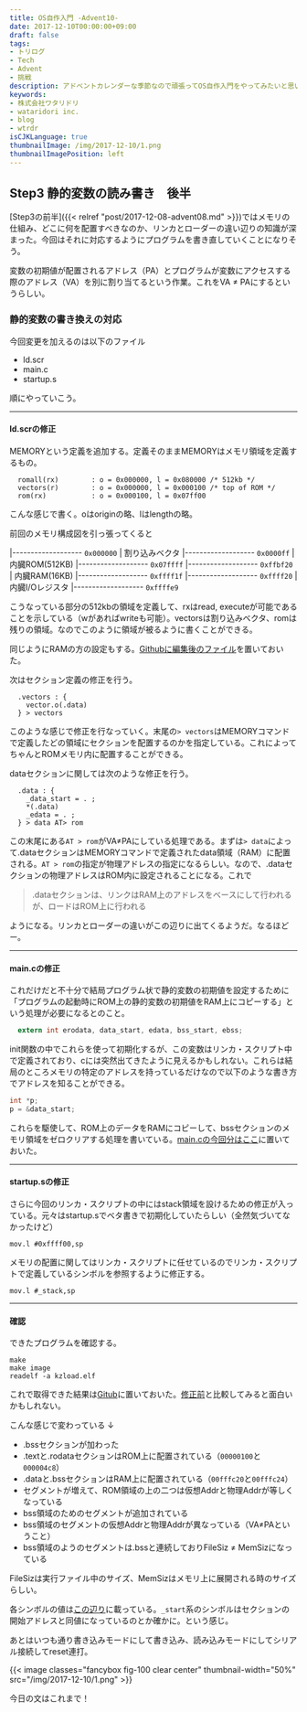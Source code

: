 ```yaml
---
title: OS自作入門 -Advent10-
date: 2017-12-10T00:00:00+09:00
draft: false
tags:
- トリログ
- Tech
- Advent
- 挑戦
description: アドベントカレンダーな季節なので頑張ってOS自作入門をやってみたいと思います。今回は2step目の後半です！メモリに関することをやっていきます。
keywords:
- 株式会社ワタリドリ
- wataridori inc.
- blog
- wtrdr
isCJKLanguage: true
thumbnailImage: /img/2017-12-10/1.png
thumbnailImagePosition: left
---
```


## Step3 静的変数の読み書き　後半

[Step3の前半]({{< relref "post/2017-12-08-advent08.md" >}})ではメモリの仕組み、どこに何を配置すべきなのか、リンカとローダーの違い辺りの知識が深まった。今回はそれに対応するようにプログラムを書き直していくことになりそう。

変数の初期値が配置されるアドレス（PA）とプログラムが変数にアクセスする際のアドレス（VA）を別に割り当てるという作業。これをVA ≠ PAにするというらしい。

### 静的変数の書き換えの対応

今回変更を加えるのは以下のファイル

- ld.scr
- main.c
- startup.s

順にやっていこう。

----------------------

#### ld.scrの修正

MEMORYという定義を追加する。定義そのままMEMORYはメモリ領域を定義するもの。

```
  romall(rx)        : o = 0x000000, l = 0x080000 /* 512kb */
  vectors(r)        : o = 0x000000, l = 0x000100 /* top of ROM */
  rom(rx)           : o = 0x000100, l = 0x07ff00
```

こんな感じで書く。oはoriginの略、lはlengthの略。

前回のメモリ構成図を引っ張ってくると

|------------------- `0x000000`
|  割り込みベクタ
|------------------- `0x0000ff`
|  内臓ROM(512KB)
|------------------- `0x07ffff`
|------------------- `0xffbf20`
|  内臓RAM(16KB)
|------------------- `0xffff1f`
|------------------- `0xffff20`
|  内臓I/Oレジスタ
|------------------- `0xffffe9`

こうなっている部分の512kbの領域を定義して、rxはread, executeが可能であることを示している（wがあればwriteも可能）。vectorsは割り込みベクタ、romは残りの領域。なのでこのように領域が被るように書くことができる。

同じようにRAMの方の設定もする。[Githubに編集後のファイル](https://github.com/wtrdr/os-advent2017/blob/master/03/bootload/ld.scr)を置いておいた。

次はセクション定義の修正を行う。

```
  .vectors : {
    vector.o(.data)
  } > vectors
```

このような感じで修正を行なっていく。末尾の`> vectors`はMEMORYコマンドで定義したどの領域にセクションを配置するのかを指定している。これによってちゃんとROMメモリ内に配置することができる。

dataセクションに関しては次のような修正を行う。

```
  .data : {
    _data_start = . ;
    *(.data)
    _edata = . ;
  } > data AT> rom
```

この末尾にある`AT > rom`がVA≠PAにしている処理である。まずは`> data`によって.dataセクションはMEMORYコマンドで定義されたdata領域（RAM）に配置される。`AT > rom`の指定が物理アドレスの指定になるらしい。なので、.dataセクションの物理アドレスはROM内に設定されることになる。これで

> .dataセクションは、リンクはRAM上のアドレスをベースにして行われるが、ロードはROM上に行われる

ようになる。リンカとローダーの違いがこの辺りに出てくるようだ。なるほどー。

----------------------

#### main.cの修正

これだけだと不十分で結局プログラム状で静的変数の初期値を設定するために「プログラムの起動時にROM上の静的変数の初期値をRAM上にコピーする」という処理が必要になるとのこと。

```c
  extern int erodata, data_start, edata, bss_start, ebss;
```

init関数の中でこれらを使って初期化するが、この変数はリンカ・スクリプト中で定義されており、cには突然出てきたように見えるかもしれない。これらは結局のところメモリの特定のアドレスを持っているだけなので以下のような書き方でアドレスを知ることができる。

```c
int *p;
p = &data_start;
```

これらを駆使して、ROM上のデータをRAMにコピーして、bssセクションのメモリ領域をゼロクリアする処理を書いている。[main.cの今回分はここ](https://github.com/wtrdr/os-advent2017/blob/master/03/bootload/main.c)に置いておいた。

----------------------

#### startup.sの修正

さらに今回のリンカ・スクリプトの中にはstack領域を設けるための修正が入っている。元々はstartup.sでベタ書きで初期化していたらしい（全然気づいてなかったけど）

```
mov.l #0xffff00,sp
```

メモリの配置に関してはリンカ・スクリプトに任せているのでリンカ・スクリプトで定義しているシンボルを参照するように修正する。

```
mov.l #_stack,sp
```

----------------------

#### 確認

できたプログラムを確認する。

```
make
make image
readelf -a kzload.elf
```

これで取得できた結果は[Gitub](https://github.com/wtrdr/os-advent2017/blob/master/03/bootload/readelf-result2.txt)に置いておいた。[修正前](https://github.com/wtrdr/os-advent2017/blob/master/03/bootload/readelf-result.txt)と比較してみると面白いかもしれない。

こんな感じで変わっている ↓

- .bssセクションが加わった
- .textと.rodataセクションはROM上に配置されている（`00000100`と`000004c8`）
- .dataと.bssセクションはRAM上に配置されている（`00fffc20`と`00fffc24`）
- セグメントが増えて、ROM領域の上の二つは仮想Addrと物理Addrが等しくなっている
- bss領域のためのセグメントが追加されている
- bss領域のセグメントの仮想Addrと物理Addrが異なっている（VA≠PAということ）
- bss領域のようのセグメントは.bssと連続しておりFileSiz ≠ MemSizになっている

FileSizは実行ファイル中のサイズ、MemSizはメモリ上に展開される時のサイズらしい。

各シンボルの値は[この辺り](https://github.com/wtrdr/os-advent2017/blob/master/03/bootload/readelf-result2.txt#L119-L145)に載っている。`_start`系のシンボルはセクションの開始アドレスと同値になっているのとか確かに。という感じ。

あとはいつも通り書き込みモードにして書き込み、読み込みモードにしてシリアル接続してreset連打。

{{< image classes="fancybox fig-100 clear center" thumbnail-width="50%" src="/img/2017-12-10/1.png" >}}

今日の文はこれまで！
